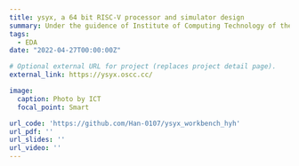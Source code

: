 ```yaml
---
title: ysyx, a 64 bit RISC-V processor and simulator design
summary: Under the guidence of Institute of Computing Technology of the Chinese Academy of Sciences (ICT).
tags:
  - EDA
date: "2022-04-27T00:00:00Z"

# Optional external URL for project (replaces project detail page).
external_link: https://ysyx.oscc.cc/

image:
  caption: Photo by ICT
  focal_point: Smart

url_code: 'https://github.com/Han-0107/ysyx_workbench_hyh'
url_pdf: ''
url_slides: ''
url_video: ''
---
```

